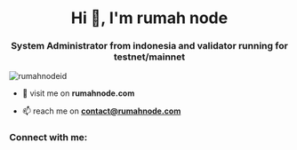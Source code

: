 <h1 align="center">Hi 👋, I'm rumah node</h1>
<h3 align="center">System Administrator from indonesia and validator running for testnet/mainnet</h3>

<p align="left"> <img src="https://komarev.com/ghpvc/?username=rumahnodeid&label=Profile%20views&color=0e75b6&style=flat" alt="rumahnodeid" /> </p>

- 🤝 visit me on **rumahnode.com**

- 📫 reach me on **contact@rumahnode.com**

<h3 align="left">Connect with me:</h3>
<p align="left">
</p>
